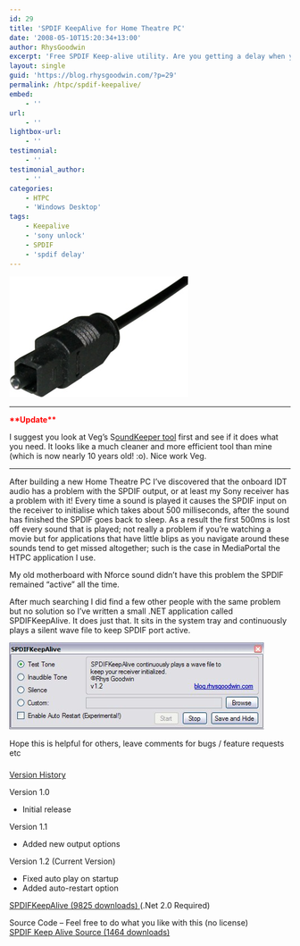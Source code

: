 ```yaml
---
id: 29
title: 'SPDIF KeepAlive for Home Theatre PC'
date: '2008-05-10T15:20:34+13:00'
author: RhysGoodwin
excerpt: 'Free SPDIF Keep-alive utility. Are you getting a delay when you use SPDIF from your PC to your receiver or Unlock message on your Sony receiver? Here is the fix. Free Download!'
layout: single
guid: 'https://blog.rhysgoodwin.com/?p=29'
permalink: /htpc/spdif-keepalive/
embed:
    - ''
url:
    - ''
lightbox-url:
    - ''
testimonial:
    - ''
testimonial_author:
    - ''
categories:
    - HTPC
    - 'Windows Desktop'
tags:
    - Keepalive
    - 'sony unlock'
    - SPDIF
    - 'spdif delay'
---
```


![Optical SPDIF Connector](/content/uploads/2009/03/spdifconnector.jpg "Optical SPDIF Connector")

- - - - - -

**<span style="color: #ff0000;">\*\*Update\*\*</span>**

I suggest you look at Veg’s S[oundKeeper tool](http://veg.by/en/projects/soundkeeper/) first and see if it does what you need. It looks like a much cleaner and more efficient tool than mine (which is now nearly 10 years old! :o). Nice work Veg.

- - - - - -

After building a new Home Theatre PC I’ve discovered that the onboard IDT audio has a problem with the SPDIF output, or at least my Sony receiver has a problem with it! Every time a sound is played it causes the SPDIF input on the receiver to initialise which takes about 500 milliseconds, after the sound has finished the SPDIF goes back to sleep. As a result the first 500ms is lost off every sound that is played; not really a problem if you’re watching a movie but for applications that have little blips as you navigate around these sounds tend to get missed altogether; such is the case in MediaPortal the HTPC application I use.

My old motherboard with Nforce sound didn’t have this problem the SPDIF remained “active” all the time.

After much searching I did find a few other people with the same problem but no solution so I’ve written a small .NET application called SPDIFKeepAlive. It does just that. It sits in the system tray and continuously plays a silent wave file to keep SPDIF port active.

[![SPDIFKeepAlive Settings](/content/uploads/2008/05/interface.jpg "SPDIFKeepAlive Settings")](/content/uploads/2008/05/interface.jpg)

Hope this is helpful for others, leave comments for bugs / feature requests etc

###   


<span style="text-decoration: underline;">Version History</span>

Version 1.0

- Initial release

Version 1.1

- Added new output options

Version 1.2 (Current Version)

- Fixed auto play on startup
- Added auto-restart option

[ SPDIFKeepAlive (9825 downloads) ](https://blog.rhysgoodwin.com/download/2453/)(.Net 2.0 Required)

Source Code – Feel free to do what you like with this (no license)  
[ SPDIF Keep Alive Source (1464 downloads) ](https://blog.rhysgoodwin.com/download/2475/)